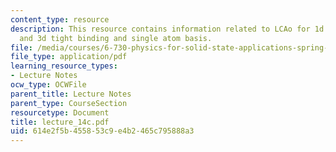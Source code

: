 ```yaml
---
content_type: resource
description: This resource contains information related to LCAo for 1d crystals, 2d
  and 3d tight binding and single atom basis.
file: /media/courses/6-730-physics-for-solid-state-applications-spring-2003/614e2f5b455853c9e4b2465c795888a3_lecture_14c.pdf
file_type: application/pdf
learning_resource_types:
- Lecture Notes
ocw_type: OCWFile
parent_title: Lecture Notes
parent_type: CourseSection
resourcetype: Document
title: lecture_14c.pdf
uid: 614e2f5b-4558-53c9-e4b2-465c795888a3
---
```

